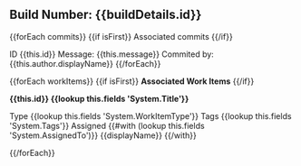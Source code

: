 ## Build Number: {{buildDetails.id}}

{{forEach commits}} {{if isFirst}} Associated commits {{/if}}

ID {{this.id}}
Message: {{this.message}}
Commited by: {{this.author.displayName}} 
{{/forEach}}

{{forEach workItems}} {{if isFirst}} **Associated Work Items** {{/if}}

**{{this.id}} {{lookup this.fields 'System.Title'}}**

Type {{lookup this.fields 'System.WorkItemType'}}
Tags {{lookup this.fields 'System.Tags'}}
Assigned {{#with (lookup this.fields 'System.AssignedTo')}} {{displayName}} {{/with}} 

{{/forEach}}